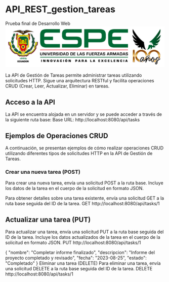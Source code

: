 # API_REST_gestion_tareas
Prueba final de Desarrollo Web
![Logo de la ESPE](img/ESPE_encabezado.png)

La API de Gestión de Tareas permite administrar tareas utilizando solicitudes HTTP. Sigue una arquitectura RESTful y facilita operaciones CRUD (Crear, Leer, Actualizar, Eliminar) en tareas.
## Acceso a la API
La API se encuentra alojada en un servidor y se puede acceder a través de la siguiente ruta base:
Base URL: http://localhost:8080/api/tasks

## Ejemplos de Operaciones CRUD

A continuación, se presentan ejemplos de cómo realizar operaciones CRUD utilizando diferentes tipos de solicitudes HTTP en la API de Gestión de Tareas.

### Crear una nueva tarea (POST)

Para crear una nueva tarea, envía una solicitud POST a la ruta base. Incluye los datos de la tarea en el cuerpo de la solicitud en formato JSON.



Para obtener detalles sobre una tarea existente, envía una solicitud GET a la ruta base seguida del ID de la tarea.
GET http://localhost:8080/api/tasks/1

## Actualizar una tarea (PUT)
Para actualizar una tarea, envía una solicitud PUT a la ruta base seguida del ID de la tarea. Incluye los datos actualizados de la tarea en el cuerpo de la solicitud en formato JSON.
PUT http://localhost:8080/api/tasks/1

{
  "nombre": "Completar informe finalizado",
  "descripcion": "Informe del proyecto completado y revisado",
  "fecha": "2023-08-25",
  "estado": "Completado"
}
Eliminar una tarea (DELETE)
Para eliminar una tarea, envía una solicitud DELETE a la ruta base seguida del ID de la tarea.
DELETE http://localhost:8080/api/tasks/1
